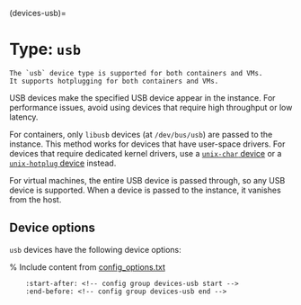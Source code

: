 (devices-usb)=
# Type: `usb`

```{note}
The `usb` device type is supported for both containers and VMs.
It supports hotplugging for both containers and VMs.
```

USB devices make the specified USB device appear in the instance.
For performance issues, avoid using devices that require high throughput or low latency.

For containers, only `libusb` devices (at `/dev/bus/usb`) are passed to the instance.
This method works for devices that have user-space drivers.
For devices that require dedicated kernel drivers, use a [`unix-char` device](devices-unix-char) or a [`unix-hotplug` device](devices-unix-hotplug) instead.

For virtual machines, the entire USB device is passed through, so any USB device is supported.
When a device is passed to the instance, it vanishes from the host.

## Device options

`usb` devices have the following device options:

% Include content from [config_options.txt](../config_options.txt)
```{include} ../config_options.txt
    :start-after: <!-- config group devices-usb start -->
    :end-before: <!-- config group devices-usb end -->
```

